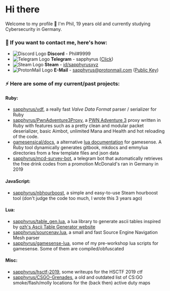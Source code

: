 # Hi there

Welcome to my profile 👋 I'm Phil, 19 years old and currently studying Cybersecurity in Germany.

### 💬 If you want to contact me, here's how:
- ![Discord Logo](https://i.imgur.com/002xgns.png) __Discord__ - Phil#9999
- ![Telegram Logo](https://i.imgur.com/GvBrDW5.png) __Telegram__ - sapphyrus ([Click](https://t.me/sapphyrus))
- ![Steam Logo](https://i.imgur.com/RAjZrQb.png) __Steam__ - [id/sapphyrusxyz](https://steamcommunity.com/id/sapphyrusxyz)
- ![ProtonMail Logo](https://i.imgur.com/uViDMFT.png) __E-Mail__ - [sapphyrus@protonmail.com](mailto:sapphyrus@protonmail.com) ([Public Key](https://gist.github.com/sapphyrus/1c8c87832c011c383df3b21bc0dbd1d8))

### ⚡ Here are some of my current/past projects:
#### Ruby:
- [sapphyrus/vdf](https://github.com/sapphyrus/vdf), a really fast *Valve Data Format* parser / serializer for Ruby
- [sapphyrus/PwnAdventure3Proxy](https://github.com/sapphyrus/PwnAdventure3Proxy), a [PWN Adventure 3](https://www.pwnadventure.com/) proxy written in Ruby with features such as a pretty clean and modular packet deserializer, basic Aimbot, unlimited Mana and Health and hot reloading of the code.
- [gamesensical/docs](https://github.com/gamesensical/docs), a alternative [lua documentation](https://gamesensical.gitbook.io/docs/) for gamesense. A Ruby tool dynamically generates gitbook, mkdocs and emmylua directories from a few template files and json data
- [sapphyrus/mcd-survey-bot](https://github.com/sapphyrus/mcd-survey-bot), a telegram bot that automatically retrieves the free drink codes from a promotion McDonald's ran in Germany in 2019

#### JavaScript:
- [sapphyrus/nbhourboost](https://github.com/sapphyrus/hsctf-2019), a simple and easy-to-use Steam hourboost tool (don't judge the code too much, I wrote this 3 years ago)

#### Lua:
- [sapphyrus/table_gen.lua](https://github.com/sapphyrus/table_gen.lua), a lua library to generate ascii tables inspired by [ozh's Ascii Table Generator website](https://ozh.github.io/ascii-tables/)
- [sapphyrus/sourcenav.lua](https://github.com/sapphyrus/sourcenav.lua), a small and fast Source Engine Navigation Mesh parser
- [sapphyrus/gamesense-lua](https://github.com/sapphyrus/gamesense-lua), some of my pre-workshop lua scripts for gamesense. Some of them are compiled/obfuscated

#### Misc:
- [sapphyrus/hsctf-2019](https://github.com/sapphyrus/hsctf-2019), some writeups for the HSCTF 2019 ctf
- [sapphyrus/CSGO-Grenades](https://github.com/sapphyrus/CSGO-Grenades), a old and outdated list of CS:GO smoke/flash/molly locations for the (back then) active duty maps
